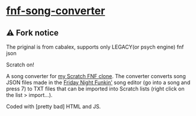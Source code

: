 # [fnf-song-converter](https://cabalex.github.io/fnf-song-converter/)

## ⚠️ Fork notice

The priginal is from cabalex, supports only LEGACY(or psych engine) fnf json

Scratch on!

A song converter for [my Scratch FNF clone](https://scratch.mit.edu/projects/1210906975/). The converter converts song JSON files made in the [Friday Night Funkin'](https://ninja-muffin24.itch.io/funkin) song editor (go into a song and press 7) to TXT files that can be imported into Scratch lists (right click on the list > import...).

Coded with [pretty bad] HTML and JS.
